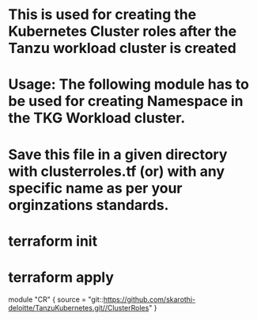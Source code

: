 # This is used for creating the Kubernetes Cluster roles after the Tanzu workload cluster is created


# Usage: The following module has to be used for creating Namespace in the TKG Workload cluster.
# Save this file in a given directory with clusterroles.tf (or) with any specific name as per your orginzations standards. 
# terraform init
# terraform apply

module "CR" {
  source = "git::https://github.com/skarothi-deloitte/TanzuKubernetes.git//ClusterRoles"
}


